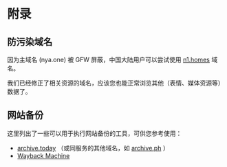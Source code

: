 # 附录

## 防污染域名

因为主域名 (nya.one) 被 GFW 屏蔽，中国大陆用户可以尝试使用 [n1.homes](https://n1.homes/) 域名。

我们已经修正了相关资源的域名，应该您也能正常浏览其他（表情、媒体资源等）数据了。

## 网站备份

这里列出了一些可以用于执行网站备份的工具，可供您参考使用：

- [archive.today] （或同服务的其他域名，如 [archive.ph] ）
- [Wayback Machine]

[archive.today]: https://archive.today/
[archive.ph]: https://archive.ph/
[Wayback Machine]: https://web.archive.org/
